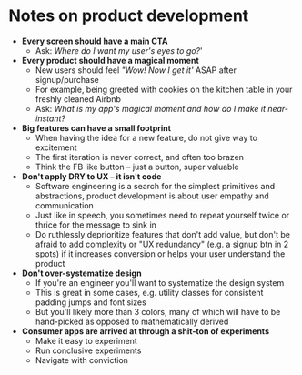 # Notes on product development

* **Every screen should have a main CTA**
  * Ask: *Where do I want my user's eyes to go?*'
* **Every product should have a magical moment**
  * New users should feel *"Wow! Now I get it'* ASAP after signup/purchase
  * For example, being greeted with cookies on the kitchen table in your freshly cleaned Airbnb
  * Ask: *What is my app's magical moment and how do I make it near-instant?*
* **Big features can have a small footprint**
  * When having the idea for a new feature, do not give way to excitement
  * The first iteration is never correct, and often too brazen
  * Think the FB like button – just a button, super valuable
* **Don't apply DRY to UX – it isn't code**
  * Software engineering is a search for the simplest primitives and abstractions, product development is about user empathy and communication
  * Just like in speech, you sometimes need to repeat yourself twice or thrice for the message to sink in
  * Do ruthlessly deprioritize features that don't add value, but don't be afraid to add complexity or "UX redundancy" (e.g. a signup btn in 2 spots) if it increases conversion or helps your user understand the product
* **Don't over-systematize design**
  * If you're an engineer you'll want to systematize the design system
  * This is great in some cases, e.g. utility classes for consistent padding jumps and font sizes
  * But you'll likely more than 3 colors, many of which will have to be hand-picked as opposed to mathematically derived
* **Consumer apps are arrived at through a shit-ton of experiments**
  * Make it easy to experiment
  * Run conclusive experiments
  * Navigate with conviction
